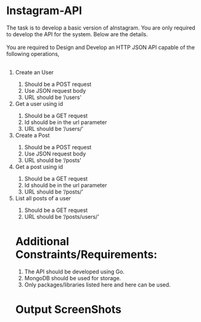 # Instagram-API

The task is to develop a basic version of aInstagram. You are only required to develop the API for the system. Below are the details.<br><br>
You are required to Design and Develop an HTTP JSON API capable of the following operations,<br><br>
<ol>
<li>Create an User</li>
<ol>
<li>Should be a POST request</li>
<li>Use JSON request body</li>
<li>URL should be ‘/users'</li>
</ol>

<li>Get a user using id</li>
<ol>
<li>Should be a GET request</li>
<li>Id should be in the url parameter</li>
<li>URL should be ‘/users/<id here>’</li>
</ol>

<li>Create a Post</li>
<ol>
<li>Should be a POST request</li>
<li>Use JSON request body</li>
<li>URL should be ‘/posts'</li>
</ol>

<li>Get a post using id</li>
<ol>
<li>Should be a GET request</li>
<li>Id should be in the url parameter</li>
<li>URL should be ‘/posts/<id here>’</li>
</ol>
<li>List all posts of a user</li>
<ol>
<li>Should be a GET request</li>
<li>URL should be ‘/posts/users/<Id here>'</li>
</ol>

# Additional Constraints/Requirements:
<ol>
<li>The API should be developed using Go.</li>
<li>MongoDB should be used for storage.</li>
<li>Only packages/libraries listed here and here can be used.</li>
</ol>

# Output ScreenShots

